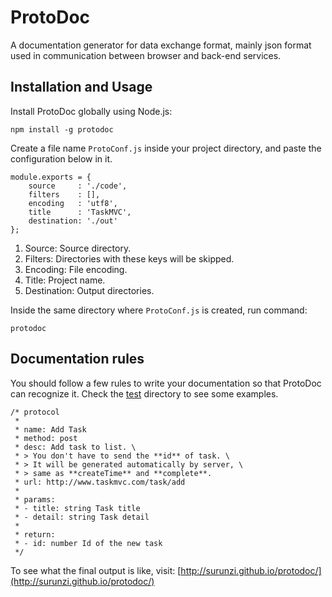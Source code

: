 ProtoDoc
========

A documentation generator for data exchange format, mainly json format used in communication between browser and back-end services.

Installation and Usage
----------------------

Install ProtoDoc globally using Node.js:

    npm install -g protodoc

Create a file name `ProtoConf.js` inside your project directory, and paste the configuration below in it.

    module.exports = {
        source     : './code',
        filters    : [],
        encoding   : 'utf8',
        title      : 'TaskMVC',
        destination: './out'
    };

1. Source: Source directory.
2. Filters: Directories with these keys will be skipped.
3. Encoding: File encoding.
4. Title: Project name.
5. Destination: Output directories.

Inside the same directory where `ProtoConf.js` is created, run command:

    protodoc

Documentation rules
-------------------

You should follow a few rules to write your documentation so that ProtoDoc can recognize it. Check the [test](https://github.com/surunzi/protodoc/tree/master/test) directory to see some examples.

    /* protocol
     *
     * name: Add Task
     * method: post
     * desc: Add task to list. \
     * > You don't have to send the **id** of task. \
     * > It will be generated automatically by server, \
     * > same as **createTime** and **complete**.
     * url: http://www.taskmvc.com/task/add
     *
     * params:
     * - title: string Task title
     * - detail: string Task detail
     *
     * return:
     * - id: number Id of the new task
     */

To see what the final output is like, visit: [http://surunzi.github.io/protodoc/](http://surunzi.github.io/protodoc/)

